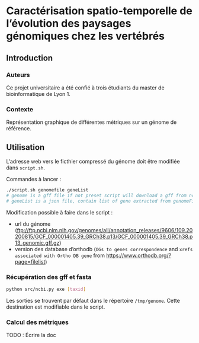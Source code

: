 # Caractérisation spatio-temporelle de l’évolution des paysages génomiques chez les vertébrés

## Introduction

### Auteurs

Ce projet universitaire a été confié à trois étudiants du master de bioinformatique de Lyon 1.

### Contexte

Représentation graphique de différentes métriques sur un génome de référence.

## Utilisation

L’adresse web vers le ficthier compressé du génome doit être modifiée dans `script.sh`.

Commandes à lancer :
```bash
./script.sh genomefile geneList
# genome is a gff file if not preset script will download a gff from ncbi
# geneList is a json file, contain list of gene extracted from genomeFile
```

Modification possible à faire dans le script :

- url du génome (ftp://ftp.ncbi.nlm.nih.gov/genomes/all/annotation_releases/9606/109.20200815/GCF_000001405.39_GRCh38.p13/GCF_000001405.39_GRCh38.p13_genomic.gff.gz)
- version des database d’orthodb (`OGs to genes correspondence` and `xrefs associated with Ortho DB gene` from https://www.orthodb.org/?page=filelist)

### Récupération des gff et fasta

```bash
python src/ncbi.py exe [taxid]
```

Les sorties se trouvent par défaut dans le répertoire `/tmp/genome`. Cette destination est modifiable dans le script.

### Calcul des métriques

TODO : Écrire la doc
